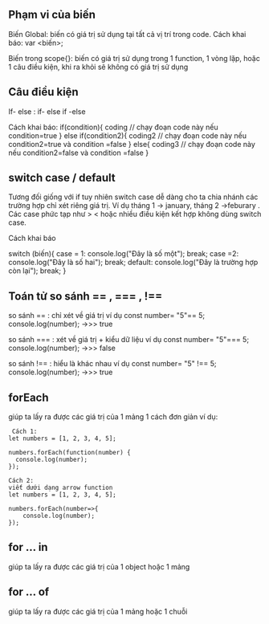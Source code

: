 ## Phạm vi của biến
Biến Global: biến có giá trị sử dụng tại tất cả vị trí trong code.
Cách khai báo: 
var <biến>;

Biến trong scope{}: biến có giá trị sử dụng trong 1 function, 1 vòng lặp, hoặc 1 câu điều kiện, khi ra khỏi sẽ không có giá trị sử dụng

## Câu điều kiện
If- else : 
if- else if -else

Cách khai báo:
if(condition){
    coding                // chạy đoạn code này nếu condition=true
}
else if(condition2){
    coding2              // chạy đoạn code này nếu condition2=true và condition =false
}
else{
    coding3                      // chạy đoạn code này nếu condition2=false và condition =false
}


## switch case / default
Tương đối giống với if tuy nhiên switch case dễ dàng cho ta chia nhánh các trường hợp chỉ xét riêng giá trị. Ví dụ tháng 1 -> january, tháng 2 ->feburary . Các case phức tạp như > < hoặc nhiều điều kiện kết hợp không dùng switch case.

Cách khai báo

switch (biến){
    case = 1: 
        console.log("Đây là số một");
        break;
    case =2: 
        console.log("Đây là số hai");
        break;
    default: 
        console.log("Đây là trường hợp còn lại");
        break;
}


## Toán tử so sánh == , === , !==

so sánh == : chỉ xét về giá trị 
    ví dụ const number= "5"== 5;
    console.log(number); ->>> true

so sánh === : xét về giá trị + kiểu dữ liệu
    ví dụ const number= "5"=== 5;
    console.log(number); ->>> false       

so sánh !== : hiểu là khác nhau
    ví dụ const number= "5" !== 5;
    console.log(number); ->>> true      

## forEach 
giúp ta lấy ra được các giá trị của 1 mảng 1 cách đơn giản
ví dụ:
```
 Cách 1:
let numbers = [1, 2, 3, 4, 5];

numbers.forEach(function(number) {
  console.log(number);
}); 
```
```
Cách 2: 
viết dưới dạng arrow function
let numbers = [1, 2, 3, 4, 5];

numbers.forEach(number=>{
    console.log(number);
}); 
```
## for ... in 
giúp ta lấy ra được các giá trị của 1 object hoặc 1 mảng 


## for ... of

giúp ta lấy ra được các giá trị của  1 mảng hoặc 1 chuỗi 